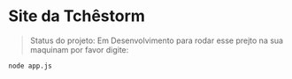 # Site da Tchêstorm
> Status do projeto: Em Desenvolvimento
para rodar esse prejto na sua maquinam por favor digite:
```
node app.js
```
